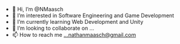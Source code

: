 - 👋 Hi, I’m @NMaasch
- 👀 I’m interested in Software Engineering and Game Development
- 🌱 I’m currently learning Web Development and Unity
- 💞️ I’m looking to collaborate on ...
- 📫 How to reach me ...nathanmaasch@gmail.com

<!---
NMaasch/NMaasch is a ✨ special ✨ repository because its `README.md` (this file) appears on your GitHub profile.
You can click the Preview link to take a look at your changes.
--->
